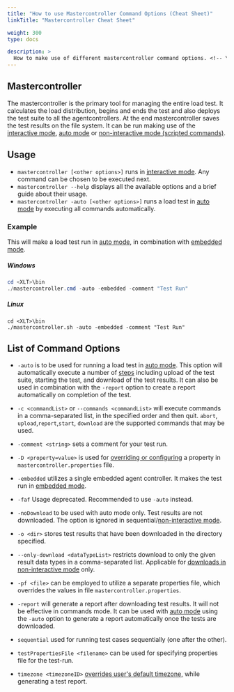 ```yaml
---
title: "How to use Mastercontroller Command Options (Cheat Sheet)"
linkTitle: "Mastercontroller Cheat Sheet"

weight: 300
type: docs

description: >
  How to make use of different mastercontroller command options. <!-- You will find the usage instructions and a list of available commands below. -->
---
```

## Mastercontroller 
The mastercontroller is the primary tool for managing the entire load test. It calculates the load distribution, begins and ends the test and also deploys the test suite to all the agentcontrollers. At the end mastercontroller saves the test results on the file system. It can be run making use of the [interactive mode](../../manual/310-test-execution/#interactive-mode), [auto mode](../../manual/310-test-execution/#auto-mode) or [non-interactive mode (scripted commands)](../../manual/310-test-execution/#non-interactive-mode-scripted-commands).

## Usage

- `mastercontroller [<other options>]` runs in [interactive mode](../../manual/310-test-execution/#interactive-mode). Any command can be chosen to be executed next.
- `mastercontroller --help` displays all the available options and a brief guide about their usage.
- `mastercontroller -auto [<other options>]` runs a load test in [auto mode](../../manual/310-test-execution/#auto-mode) by executing all commands automatically.

### Example

 This will make a load test run in [auto mode](../../manual/310-test-execution/#auto-mode), in combination with [embedded mode](../../manual/310-test-execution/#embedded-mode).
##### Windows
```powershell 
cd <XLT>\bin
./mastercontroller.cmd -auto -embedded -comment "Test Run" 
```
##### Linux
```shell 
cd <XLT>\bin
./mastercontroller.sh -auto -embedded -comment "Test Run" 
```

## List of Command Options
- `-auto` is to be used for running a load test in [auto mode](../../manual/310-test-execution/#auto-mode). This option will automatically execute a number of [steps](../../manual/310-test-execution/#steps-executed-in-auto-mode) including upload of the test suite, starting the test, and download of the test results. It can also be used in combination with the `-report` option to create a report automatically on completion of the test.  

- `-c <commandList>` or `--commands <commandList>` will execute commands in a comma-separated list, in the specified order and then quit. `abort`, `upload`,`report`,`start`, `download` are the supported commands that may be used.

- `-comment <string>` sets a comment for your test run. 

- `-D <property=value>` is used for [overriding or configuring](../490-environment-configuration/#configuration-via-command-line) a property in `mastercontroller.properties` file.

- `-embedded` utilizes a single embedded agent controller. It makes the test run in [embedded mode](../../manual/310-test-execution/#embedded-mode).

- `-faf` Usage deprecated. Recommended to use `-auto` instead.

- `-noDownload` to be used with auto mode only. Test results are not downloaded. The option is ignored in sequential/[non-interactive mode](../../manual/310-test-execution/#non-interactive-mode-scripted-commands).

- `-o <dir>`  stores test results that have been downloaded in the directory specified. 

- `--only-download <dataTypeList>` restricts download to only the given result data types in a comma-separated list. Applicable for [downloads in non-interactive mode](../../manual/310-test-execution/#downloads-in-non-interactive-mode) only. 

- `-pf <file>` can be employed to utilize a separate properties file, which overrides the values in file `mastercontroller.properties`.

- `-report` will generate a report after downloading test results. It will not be effective in commands mode. It can be used with [auto mode](../../manual/310-test-execution/#auto-mode) using the `-auto` option to generate a report automatically once the tests are downloaded.

- `sequential` used for running test cases sequentially (one after the other).

- `testPropertiesFile <filename>` can be used for specifying properties file for the test-run.  

- `timezone <timezoneID>` [overrides user's default timezone,](../../manual/540-report-options/#setting-a-custom-time-zone) while generating a test report.
